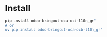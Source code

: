# Install

```bash
pip install odoo-bringout-oca-ocb-l10n_gr"
# or
uv pip install odoo-bringout-oca-ocb-l10n_gr"
```
